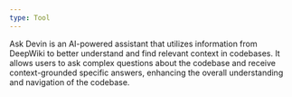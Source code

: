 ```yaml
---
type: Tool
---
```


Ask Devin is an AI-powered assistant that utilizes information from DeepWiki to better understand and find relevant context in codebases. It allows users to ask complex questions about the codebase and receive context-grounded specific answers, enhancing the overall understanding and navigation of the codebase.